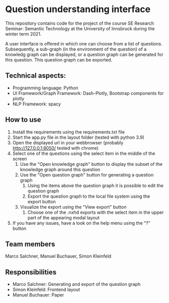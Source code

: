 # Question understanding interface
This repository contains code for the project of the course SE Research Seminar: Semantic Technology at the University of Innsbruck during the winter term 2021.

A user interface is offered in which one can choose from a list of questions. Subsequently, a sub-graph (in the environment of the question) of a knowledg graph can be displayed, or a question graph can be generated for this question. This question graph can be exported.

## Technical aspects:
* Programming language: Python
* UI Framework/Graph Framework: Dash-Plotly, Bootstrap components for plotly
* NLP Framework: spacy

## How to use
1. Install the requirements using the requirements.txt file
2. Start the app.py file in the layout folder (tested with python 3.9)
3. Open the displayed url in your webbrowser (probably http://127.0.0.1:8050/ tested with chrome)
4. Select one of the questions using the select item in the middle of the screen
   1. Use the "Open knowledge graph" button to display the subset of the knowledge graph around this question
   2. Use the "Open question graph" button for generating a question graph
      1. Using the items above the question graph it is possible to edit the question graph
      2. Export the question graph to the local file system using the export button
   3. Visualize the export using the "View export" button
      1. Choose one of the .nxhd exports with the select item in the upper part of the appearing modal layout
5. If you have any issues, have a look on the help menu using the "?" button

## Team members
Marco Salchner, Manuel Buchauer, Simon Kleinfeld

## Responsibilities
* Marco Salchner: Generating and export of the question graph
* Simon Kleinfeld: Frontend layout
* Manuel Buchauer: Paper